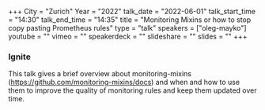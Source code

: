 +++
City = "Zurich"
Year = "2022"
talk_date = "2022-06-01"
talk_start_time = "14:30"
talk_end_time = "14:35"
title = "Monitoring Mixins or how to stop copy pasting Prometheus rules"
type = "talk"
speakers = ["oleg-mayko"]
youtube = ""
vimeo = ""
speakerdeck = ""
slideshare = ""
slides = ""
+++

### Ignite

This talk gives a brief overview about monitoring-mixins (https://github.com/monitoring-mixins/docs) and when and how to use them to improve the quality of monitoring rules and keep them updated over time.